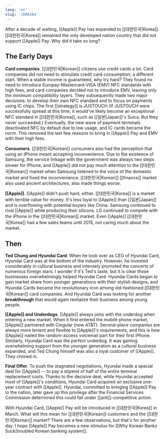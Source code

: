 ```yaml
---
lang: 'en'
slug: '/D8A164'
---
```


After a decade of waiting, [[Apple]] Pay has expanded to [[대한민국|Korea]]. [[대한민국|Korea]] remained the only developed nation country that did not support [[Apple]] Pay. Why did it take so long?

## The Early Days

**Card companies**. [[대한민국|Korean]] citizens use credit cards a lot. Card companies did not need to stimulate credit card consumption; a different start. When a stable income is guaranteed, why try hard? They found no need to introduce Europay-Mastercard-VISA (EMV) NFC standards with high fees, and card companies decided not to introduce EMV, leaving only the minimum compatibility layers. They subsequently made two major decisions: to develop their own NFC standard and to focus on payments using IC chips. The first [[strategy]] is JUSTOUCH (If JUSTOUCH were successfully spread at this time, it would've likely become an exceptional NFC standard in [[대한민국|Korea]], such as [[일본|Japan]]'s Suica. But they never succeeded.) Eventually, the new wave of payment terminals deactivated NFC by default due to low usage, and IC cards became the norm. This removed the last few reasons to bring in [[Apple]] Pay and EMV with their high fees.

**Consumers**. [[대한민국|Korean]] consumers also had the perception that using an iPhone meant accepting inconvenience. Due to the existence of Samsung, the service linkage with the government was always two steps slower for iPhone, and [[Apple]] did not pay much attention to the [[대한민국|Korean]] market when Samsung listened to the voice of the domestic market and fixed the inconvenience. [[대한민국|Korean]] [[finance]] market also used ancient architectures, also made things worse.

**[[Apple]]**. [[Apple]] didn't push hard, either. [[대한민국|Korea]] is a market with terrible value for money. It's less loyal to [[Apple]] than [[일본|Japan]] and is overflowing with potential buyers like China. Samsung continued to rival [[Apple]] while producing their silicons. LG continued to compete with the iPhone in the [[대한민국|Korean]] market. Even [[Apple]] [[대한민국|Korea]] had a few sales teams until 2015, not caring much about the market.

## Then

**Ted Chung and Hyundai Card**. When he took over as CEO of Hyundai Card, Hyundai Card was at the bottom of the industry. However, he invested considerably in cultural business and intensely promoted the concerts of numerous foreign stars. I wonder if it's Ted's taste, but it is clear those businesses overwhelmingly helped Hyundai Card. Hyundai Cards began to gain market share from younger generations with their stylish designs, and Hyundai Cards became the revolutionary icon among old-fashioned [[대한민국|Korean]] card companies. And Hyundai Card was looking for another **breakthrough** that would again revitalize their business among young people.

**[[Apple]] and Underdogs**. [[Apple]] always joins with the underdog when entering a new market. When it first entered the mobile phone market, [[Apple]] partnered with Cingular (now AT&T). Second-place companies are always more lenient and flexible to [[Apple]]'s requirements, and this is how [[Apple]] nailed the random-access voicemail part for their first iPhone. Similarly, Hyundai Card was the perfect underdog. It was gaining overwhelming support from the younger generation as a cultural business expanded, and Ted Chung himself was also a loyal customer of [[Apple]]. They chimed in.

**Final Offer**. To push the stagnated negotiations, Hyundai made a special deal for [[Apple]] -- to pay a stipend of half of the entire terminal replacement costs. Thanks to the decisive deal, while Hyundai accepted most of [[Apple]]'s conditions, Hyundai Card acquired an exclusive one-year contract with [[Apple]]. Hyundai, committed to bringing [[Apple]] Pay to the nation, later gave up this privilege after the Financial Services Commission determined this could fall under [[anti]]-competitive action.

With Hyundai Card, [[Apple]] Pay will be introduced in [[대한민국|Korea]] in March. What will this mean for [[대한민국|Korean]] customers and the [[대한민국|Korean]] market? There are a few observations, but that's for another day. I hope [[Apple]] Pay becomes a new stimulus for [[Why Korean Banks Suck|troubled Korean banking system]].
